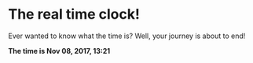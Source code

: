 # The real time clock!

Ever wanted to know what the time is? Well, your journey is about to end!

**The time is Nov 08, 2017, 13:21**